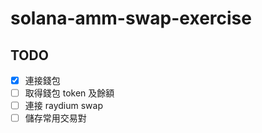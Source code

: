 # solana-amm-swap-exercise

## TODO

- [x] 連接錢包
- [ ] 取得錢包 token 及餘額
- [ ] 連接 raydium swap
- [ ] 儲存常用交易對
